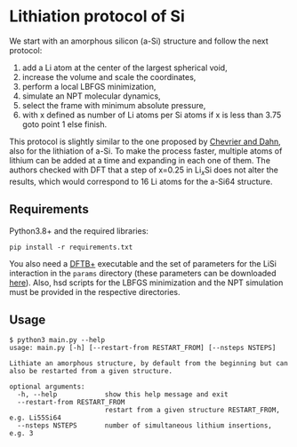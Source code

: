 # Lithiation protocol of Si

We start with an amorphous silicon (a-Si) structure and follow the next protocol:

1. add a Li atom at the center of the largest spherical void,
2. increase the volume and scale the coordinates,
3. perform a local LBFGS minimization,
4. simulate an NPT molecular dynamics,
5. select the frame with minimum absolute pressure,
6. with x defined as number of Li atoms per Si atoms if x is less than 3.75 goto point 1 else finish.

This protocol is slightly similar to the one proposed by 
[Chevrier and Dahn](https://doi.org/10.1149/1.3111037), also for the lithiation 
of a-Si. To make the process faster, multiple atoms of lithium can be added at 
a time and expanding in each one of them. The authors checked with DFT that a 
step of x=0.25 in Li$_x$Si does not alter the results, which would correspond 
to 16 Li atoms for the a-Si64 structure.


## Requirements

Python3.8+ and the required libraries:

```
pip install -r requirements.txt
```

You also need a [DFTB+](https://github.com/dftbplus/dftbplus) executable and the 
set of parameters for the LiSi interaction in the `params` directory (these 
parameters can be downloaded 
[here](https://github.com/alexispaz/DFTB_LiSi/tree/main/lisi)). Also, hsd scripts
for the LBFGS minimization and the NPT simulation must be provided in the 
respective directories.


## Usage

```
$ python3 main.py --help
usage: main.py [-h] [--restart-from RESTART_FROM] [--nsteps NSTEPS]

Lithiate an amorphous structure, by default from the beginning but can also be restarted from a given structure.

optional arguments:
  -h, --help            show this help message and exit
  --restart-from RESTART_FROM
                        restart from a given structure RESTART_FROM, e.g. Li55Si64
  --nsteps NSTEPS       number of simultaneous lithium insertions, e.g. 3
```

